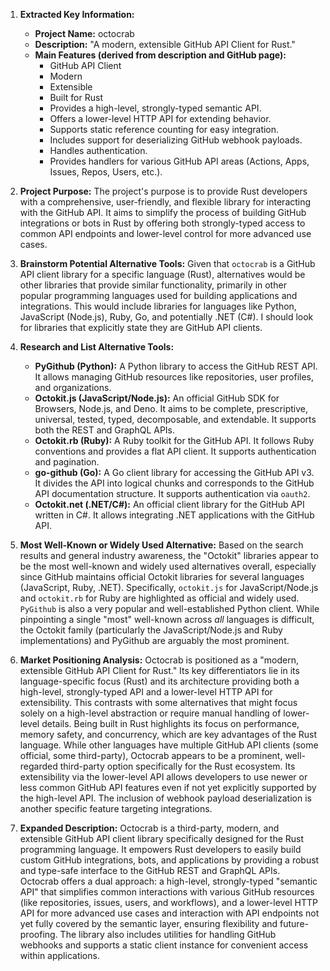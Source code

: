 1.  **Extracted Key Information:**
    *   **Project Name:** octocrab
    *   **Description:** "A modern, extensible GitHub API Client for Rust."
    *   **Main Features (derived from description and GitHub page):**
        *   GitHub API Client
        *   Modern
        *   Extensible
        *   Built for Rust
        *   Provides a high-level, strongly-typed semantic API.
        *   Offers a lower-level HTTP API for extending behavior.
        *   Supports static reference counting for easy integration.
        *   Includes support for deserializing GitHub webhook payloads.
        *   Handles authentication.
        *   Provides handlers for various GitHub API areas (Actions, Apps, Issues, Repos, Users, etc.).

2.  **Project Purpose:**
    The project's purpose is to provide Rust developers with a comprehensive, user-friendly, and flexible library for interacting with the GitHub API. It aims to simplify the process of building GitHub integrations or bots in Rust by offering both strongly-typed access to common API endpoints and lower-level control for more advanced use cases.

3.  **Brainstorm Potential Alternative Tools:**
    Given that `octocrab` is a GitHub API client library for a specific language (Rust), alternatives would be other libraries that provide similar functionality, primarily in other popular programming languages used for building applications and integrations. This would include libraries for languages like Python, JavaScript (Node.js), Ruby, Go, and potentially .NET (C#). I should look for libraries that explicitly state they are GitHub API clients.

4.  **Research and List Alternative Tools:**

    *   **PyGithub (Python):** A Python library to access the GitHub REST API. It allows managing GitHub resources like repositories, user profiles, and organizations.
    *   **Octokit.js (JavaScript/Node.js):** An official GitHub SDK for Browsers, Node.js, and Deno. It aims to be complete, prescriptive, universal, tested, typed, decomposable, and extendable. It supports both the REST and GraphQL APIs.
    *   **Octokit.rb (Ruby):** A Ruby toolkit for the GitHub API. It follows Ruby conventions and provides a flat API client. It supports authentication and pagination.
    *   **go-github (Go):** A Go client library for accessing the GitHub API v3. It divides the API into logical chunks and corresponds to the GitHub API documentation structure. It supports authentication via `oauth2`.
    *   **Octokit.net (.NET/C#):** An official client library for the GitHub API written in C#. It allows integrating .NET applications with the GitHub API.

5.  **Most Well-Known or Widely Used Alternative:**
    Based on the search results and general industry awareness, the "Octokit" libraries appear to be the most well-known and widely used alternatives overall, especially since GitHub maintains official Octokit libraries for several languages (JavaScript, Ruby, .NET). Specifically, `octokit.js` for JavaScript/Node.js and `octokit.rb` for Ruby are highlighted as official and widely used. `PyGithub` is also a very popular and well-established Python client. While pinpointing a single "most" well-known across *all* languages is difficult, the Octokit family (particularly the JavaScript/Node.js and Ruby implementations) and PyGithub are arguably the most prominent.

6.  **Market Positioning Analysis:**
    Octocrab is positioned as a "modern, extensible GitHub API Client for Rust." Its key differentiators lie in its language-specific focus (Rust) and its architecture providing both a high-level, strongly-typed API and a lower-level HTTP API for extensibility. This contrasts with some alternatives that might focus solely on a high-level abstraction or require manual handling of lower-level details. Being built in Rust highlights its focus on performance, memory safety, and concurrency, which are key advantages of the Rust language. While other languages have multiple GitHub API clients (some official, some third-party), Octocrab appears to be a prominent, well-regarded third-party option specifically for the Rust ecosystem. Its extensibility via the lower-level API allows developers to use newer or less common GitHub API features even if not yet explicitly supported by the high-level API. The inclusion of webhook payload deserialization is another specific feature targeting integrations.

7.  **Expanded Description:**
    Octocrab is a third-party, modern, and extensible GitHub API client library specifically designed for the Rust programming language. It empowers Rust developers to easily build custom GitHub integrations, bots, and applications by providing a robust and type-safe interface to the GitHub REST and GraphQL APIs. Octocrab offers a dual approach: a high-level, strongly-typed "semantic API" that simplifies common interactions with various GitHub resources (like repositories, issues, users, and workflows), and a lower-level HTTP API for more advanced use cases and interaction with API endpoints not yet fully covered by the semantic layer, ensuring flexibility and future-proofing. The library also includes utilities for handling GitHub webhooks and supports a static client instance for convenient access within applications.